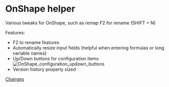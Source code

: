 # OnShape helper

Various tweaks for OnShape, such as remap F2 for rename (SHIFT + N)

Features:
* F2 to rename features
* Automatically resize input fields (helpful when entering formulas or long variable names)
* Up/Down buttons for configuration items<br>![OnShape_configuration_updown_buttons](https://github.com/user-attachments/assets/7853bb4e-b15d-44df-bc7d-d5e5107aa3f0)
* Version history properly sized



[Changes](https://vanowm.github.io/OnShape_helper/CHANGES.html)
